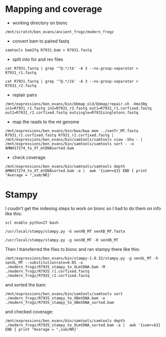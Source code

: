 # Mapping and coverage

* working directory on bionc
```
/mnt/scratch/ben_evans/ancient_frogz/modern_frogz
```

* convert bam to paired fastq
```
samtools bam2fq R7931.bam > R7931.fastq
```
* split into for and rev files
```
cat R7931.fastq | grep '^@.*/1$' -A 3 --no-group-separator > R7931_r1.fastq
```
```
cat R7931.fastq | grep '^@.*/2$' -A 3 --no-group-separator > R7931_r2.fastq
```
* replair pairs
```
/mnt/expressions/ben_evans/bin/bbmap_old/bbmap/repair.sh -Xmx30g in1=R7931_r1.fastq in2=R7931_r2.fastq out1=R7931_r1.corfixed.fastq out2=R7931_r2.corfixed.fastq outsingle=R7931singletons.fastq
```

* map the reads to the mt genome
```
/mnt/expressions/ben_evans/bin/bwa/bwa mem ../xenTr_MT.fasta R7931_r1.corfixed.fastq R7931_r2.corfixed.fastq | /mnt/expressions/ben_evans/bin/samtools/samtools view -Shu - | /mnt/expressions/ben_evans/bin/samtools/samtools sort - -o AMNH17274_to_XT_mtDNAsorted.bam
```

* check coverage
```
/mnt/expressions/ben_evans/bin/samtools/samtools depth AMNH17274_to_XT_mtDNAsorted.bam -a |  awk '{sum+=$3} END { print "Average = ",sum/NR}'
```


# Stampy

I coudn't get the indexing steps to work on bionc so I had to do them on info like this:
```
scl enable python27 bash
```
```
/usr/local/stampy/stampy.py -G xenXB_MT xenXB_MT.fasta
```
```
/usr/local/stampy/stampy.py -g xenXB_MT -H xenXB_MT
```
Then I transferred the files to bionc and ran stampy there like this:
```
/mnt/expressions/ben_evans/bin/stampy-1.0.32/stampy.py -g xenXL_MT -h xenXL_MT --substitutionrate=0.05 -o ./modern_frogz/R7935_stampy_to_XLmtDNA.bam -M ./modern_frogz/R7935_r1.corfixed.fastq ./modern_frogz/R7935_r2.corfixed.fastq
```
and sorted the bam:
```
/mnt/expressions/ben_evans/bin/samtools/samtools sort ./modern_frogz/R7935_stampy_to_XBmtDNA.bam -o ./modern_frogz/R7935_stampy_to_XBmtDNA_sorted.bam
```
and checked coverage:
```
/mnt/expressions/ben_evans/bin/samtools/samtools depth ./modern_frogz/R7935_stampy_to_XLmtDNA_sorted.bam -a |  awk '{sum+=$3} END { print "Average = ",sum/NR}'
```

